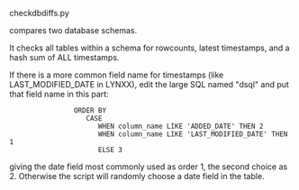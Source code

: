 checkdbdiffs.py 

compares two database schemas.

It checks all tables within a schema 
for rowcounts, latest timestamps, and a hash sum of ALL timestamps.

If there is a more common field name for timestamps (like LAST_MODIFIED_DATE in LYNXX), edit the large
SQL named "dsql" and put that field name in this part:

                    ORDER BY
                       CASE
                          WHEN column_name LIKE 'ADDED_DATE' THEN 2
                          WHEN column_name LIKE 'LAST_MODIFIED_DATE' THEN 1
                          ELSE 3

giving the date field most commonly used as order 1, the second choice as 2.  Otherwise
the script will randomly choose a date field in the table.						  

